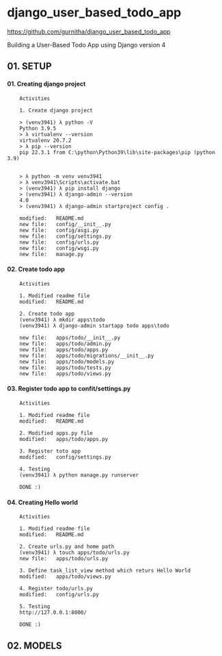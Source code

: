 # django_user_based_todo_app
https://github.com/gurnitha/django_user_based_todo_app

Building a User-Based Todo App using Django version 4


## 01. SETUP


#### 01. Creating django project 

        Activities

        1. Create django project

        > (venv3941) λ python -V
        Python 3.9.5
        > λ virtualenv --version
        virtualenv 20.7.2 
        > λ pip --version
        pip 22.3.1 from C:\python\Python39\lib\site-packages\pip (python 3.9)


        > λ python -m venv venv3941
        > λ venv3941\Scripts\activate.bat
        > (venv3941) λ pip install django
        > (venv3941) λ django-admin --version
        4.0
        > (venv3941) λ django-admin startproject config .

        modified:   README.md
        new file:   config/__init__.py
        new file:   config/asgi.py
        new file:   config/settings.py
        new file:   config/urls.py
        new file:   config/wsgi.py
        new file:   manage.py


#### 02. Create todo app

        Activities

        1. Modified readme file
        modified:   README.md

        2. Create todo app
        (venv3941) λ mkdir apps\todo
        (venv3941) λ django-admin startapp todo apps\todo

        new file:   apps/todo/__init__.py
        new file:   apps/todo/admin.py
        new file:   apps/todo/apps.py
        new file:   apps/todo/migrations/__init__.py
        new file:   apps/todo/models.py
        new file:   apps/todo/tests.py
        new file:   apps/todo/views.py


#### 03. Register todo app to confit/settings.py

        Activities

        1. Modified readme file
        modified:   README.md

        2. Modified apps.py file
        modified:   apps/todo/apps.py

        3. Register toto app
        modified:   config/settings.py

        4. Testing
        (venv3941) λ python manage.py runserver

        DONE :)


#### 04. Creating Hello world 

        Activities

        1. Modified readme file
        modified:   README.md

        2. Create urls.py and home path
        (venv3941) λ touch apps/todo/urls.py
        new file:   apps/todo/urls.py

        3. Define task_list_view method which returs Hello World
        modified:   apps/todo/views.py

        4. Register todo/urls.py
        modified:   config/urls.py

        5. Testing
        http://127.0.0.1:8000/

        DONE :)


## 02. MODELS